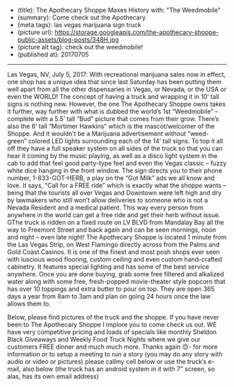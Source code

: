 * (title): The Apothecary Shoppe Maxes History with: "The Weedmobile"
* (summary): Come check out the Apothecary 
* (meta tags): las vegas marijuana sign truck
* (picture url): https://storage.googleapis.com/the-apothecary-shoppe-public-assets/blog-posts/348H.jpg
* (picture alt tag): check out the weedmobile!
* (published at): 20170705

---

Las Vegas, NV, July 5, 2017: With recreational marijuana sales now in effect, one shop has a
unique idea that since last Saturday has been putting them well apart from all the other dispensaries in
Vegas, or Nevada, or the USA or even the WORLD! The concept of having a truck and wrapping it in 10’
tall signs is nothing new. However, the one The Apothecary Shoppe owns takes it further, way further with
what is dubbed the world’s 1st “Weedmobile” – complete with a 5.5’ tall “Bud” picture that comes from their
grow. There’s also the 6’ tall “Mortimer Hawkins” which is the mascot/welcomer of the Shoppe.
And it wouldn’t be a Marijuana advertisement without “weed-green” colored LED lights surrounding each of
the 14’ tall signs. To top it all off they have a full speaker system on all sides of the truck so that you can hear it
coming by the music playing, as well as a disco light system in the cab to add that feel good party-type feel and
even the Vegas classic – fuzzy white dice hanging in the front window.
The sign directs you to their phone number, 1-833-GOT-HERB, a play on the “Got Milk” ads we all know
and love. It says, “Call for a FREE ride” which is exactly what the shoppe wants – being that the tourists all over
Vegas and Downtown were left high and dry by lawmakers who still won’t allow deliveries to someone who is
not a Nevada Resident and a medical patient. This way every person from anywhere in the world can get a free
ride and get their herb without issue. GThe truck is ridden on a fixed route on LV BLVD from Mandalay Bay all
the way to Freemont Street and back again and can be seen mornings, noon and night – even late night!
The Apothecary Shoppe is located 1 minute from the Las Vegas Strip, on West Flamingo directly across
from the Palms and Gold Coast Casinos. It is one of the finest and most posh shops ever seen with luscious
wood flooring, custom ceiling and even custom hand-crafted cabinetry. It features special lighting and has some
of the best service anywhere. Once you are done buying, grab some free filtered and alkalized water along with
some free, fresh-popped movie-theater style popcorn that has over 10 toppings and extra butter to pour on top.
They are open 365 days a year from 8am to 3am and plan on going 24 hours once the law allows them to.

Below, please find pictures of the truck and the shoppe. If you have never been to The Apothecary Shoppe
I implore you to come check us out. WE have very competitive pricing and loads of specials like monthly Sheldon
Black Giveaways and Weekly Food Truck Nights where we give our customers FREE dinner and much much
more. Thanks again 😊- for more information or to setup a meeting to run a story (you may do any story with
audio or video or pictures) please callmy cell below or use the truck’s e-mail, also below (the truck has an android
system in it with 7” screen, so alas, has its own email address)
